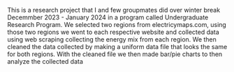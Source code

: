 This is a research project that I and few groupmates did over winter break Decemmber 2023 - January 2024 in a program called Undergraduate Research Program. We selected two regions from electricymaps.com, using those two regions we went to each respective website and collected data using web scraping collecting the energy mix from each region. We then cleaned the data collected by making a uniform data file that looks the same for both regions. With the cleaned file we then made bar/pie charts to then analyze the collected data
